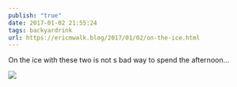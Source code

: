 ```yaml
---
publish: "true"
date: 2017-01-02 21:55:24
tags: backyardrink
url: https://ericmwalk.blog/2017/01/02/on-the-ice.html
---
```


On the ice with these two is not s bad way to spend the afternoon...

![](https://ericmwalk.blog/uploads/2022/4f3d4cdd10.jpg)